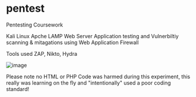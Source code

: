 # pentest
 Pentesting Coursework

 Kali Linux Apche LAMP Web Server Application testing and Vulnerbiltiy scanning & mitagations using Web Application Firewall

 Tools used ZAP, Nikto, Hydra

![image](https://github.com/andrewrocke/pentest/assets/90034200/6f26c5a9-2caf-4dfe-84af-6ccb075cd4e2)


Please note no HTML or PHP Code was harmed during this experiment, this really was learning on the fly and "intentionally" used a poor coding standard!

